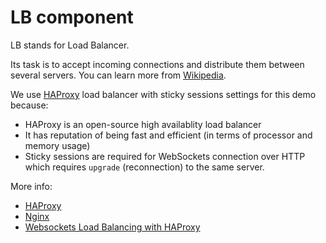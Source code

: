 # LB component

LB stands for Load Balancer.

Its task is to accept incoming connections and distribute them between several servers. You can learn more from [Wikipedia](https://en.wikipedia.org/wiki/Load_balancing_(computing)).

We use [HAProxy](http://www.haproxy.org) load balancer with sticky sessions settings for this demo because:
 * HAProxy is an open-source high availablity load balancer
 * It has reputation of being fast and efficient (in terms of processor and memory usage)
 * Sticky sessions are required for WebSockets connection over HTTP which requires `upgrade` (reconnection) to the same server.

More info:
 * [HAProxy](https://en.wikipedia.org/wiki/HAProxy)
 * [Nginx](https://en.wikipedia.org/wiki/Nginx)
 * [Websockets Load Balancing with HAProxy](https://www.haproxy.com/blog/websockets-load-balancing-with-haproxy/)
 